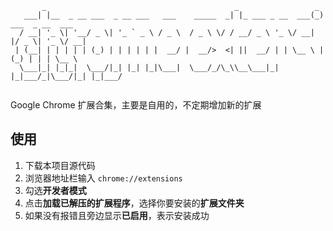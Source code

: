 ```
       _                                          _                 _
   ___| |__  _ __ ___  _ __ ___   ___    _____  _| |_ ___ _ __  ___(_) ___  _ __  ___
  / __| '_ \| '__/ _ \| '_ ` _ \ / _ \  / _ \ \/ / __/ _ \ '_ \/ __| |/ _ \| '_ \/ __|
 | (__| | | | | | (_) | | | | | |  __/ |  __/>  <| ||  __/ | | \__ \ | (_) | | | \__ \
  \___|_| |_|_|  \___/|_| |_| |_|\___|  \___/_/\_\\__\___|_| |_|___/_|\___/|_| |_|___/
  
```

Google Chrome 扩展合集，主要是自用的，不定期增加新的扩展

## 使用
1. 下载本项目源代码
1. 浏览器地址栏输入 `chrome://extensions`
1. 勾选**开发者模式**
1. 点击**加载已解压的扩展程序**，选择你要安装的**扩展文件夹**
1. 如果没有报错且旁边显示**已启用**，表示安装成功
